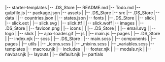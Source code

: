 |-- starter-templates
    |-- .DS_Store
    |-- README.md
    |-- Todo.md
    |-- gulpfile.js
    |-- package.json
    |-- assets
    |   |-- .DS_Store
    |-- src
        |-- .DS_Store
        |-- data
        |   |-- countries.json
        |   |-- states.json
        |-- fonts
        |   |-- .DS_Store
        |   |-- slick
        |       |-- slick.eot
        |       |-- slick.svg
        |       |-- slick.ttf
        |       |-- slick.woff
        |-- images
        |   |-- .DS_Store
        |   |-- favicon.png
        |   |-- icons
        |   |   |-- .DS_Store
        |   |   |-- email.svg
        |   |-- logo
        |   |-- slick
        |       |-- ajax-loader.gif
        |-- js
        |   |-- main.js
        |-- pages
        |   |-- .DS_Store
        |   |-- index.njk
        |-- scss
        |   |-- .DS_Store
        |   |-- main.scss
        |   |-- components
        |   |-- pages
        |   |-- utils
        |       |-- _icons.scss
        |       |-- _mixins.scss
        |       |-- _variables.scss
        |-- templates
            |-- macros.njk
            |-- includes
            |   |-- footer.njk
            |   |-- modals.njk
            |   |-- navbar.njk
            |-- layouts
            |   |-- default.njk
            |-- partials
